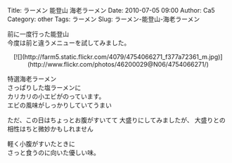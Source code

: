 Title: ラーメン 能登山 海老ラーメン
Date: 2010-07-05 09:00
Author: Ca5
Category: other
Tags: ラーメン
Slug: ラーメン-能登山-海老ラーメン

前に一度行った能登山  
今度は前と違うメニューを試してみました。

<p>
<center>
[![](http://farm5.static.flickr.com/4079/4754066271_f377a72361_m.jpg)](http://www.flickr.com/photos/46200029@N06/4754066271/)

</center>
  
特選海老ラーメン  
さっぱりした塩ラーメンに  
カリカリの小エビがのっています。  
エビの風味がしっかりしていてうまい

</p>
ただ、この日はちょっとお腹がすいてて  
大盛りにしてみましたが、  
大盛りとの相性はちと微妙かもしれません

軽く小腹がすいたときに  
さっと食うのに向いた優しい味。
